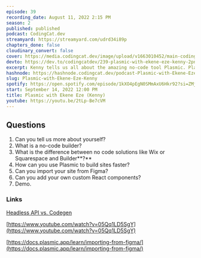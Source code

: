 ```yaml
---
episode: 39
recording_date: August 11, 2022 2:15 PM
season: 2
published: published
podcast: CodingCat.dev
streamyard: https://streamyard.com/udrd34i89p
chapters_done: false
cloudinary_convert: false
cover: https://media.codingcat.dev/image/upload/v1663010452/main-codingcatdev-photo/Plasmic-with-Ekene-Eze-%28Kenny%29.jpg
devto: https://dev.to/codingcatdev/239-plasmic-with-ekene-eze-kenny-2pn
excerpt: Kenny tells us all about the amazing no-code tool Plasmic. Plasmic is the visual builder for your tech stack.
hashnode: https://hashnode.codingcat.dev/podcast-Plasmic-with-Ekene-Eze-Kenny
slug: Plasmic-with-Ekene-Eze-Kenny
spotify: https://open.spotify.com/episode/1kXO4pEgN0SMmAxU6Hkr92?si=ZMjGFjrtTZec5T6hzl3sCg
start: September 14, 2022 12:00 PM
title: Plasmic with Ekene Eze (Kenny)
youtube: https://youtu.be/2tLp-Be7cVM
---
```


## Questions

1. Can you tell us more about yourself?
2. What is a no-code builder?
3. What is the difference between no code solutions like Wix or Squarespace and Builder**?**
4. How can you use Plasmic to build sites faster?
5. Can you import your site from Figma?
6. Can you add your own custom React components?
7. Demo.

### Links

[Headless API vs. Codegen](https://docs.plasmic.app/learn/loader-vs-codegen/)

[https://www.youtube.com/watch?v=05Qq1LD5SgY](https://www.youtube.com/watch?v=05Qq1LD5SgY)

[https://docs.plasmic.app/learn/importing-from-figma/](https://docs.plasmic.app/learn/importing-from-figma/)
